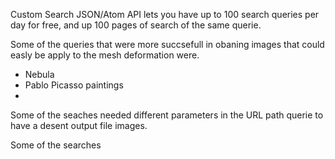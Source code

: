 Custom Search JSON/Atom API lets you have up to 100 search queries per day for free, and up 100 pages of search of the same querie.

Some of the queries that were more succsefull in obaning images that could easly be apply to the mesh deformation were.

- Nebula
- Pablo Picasso paintings
- 

Some of the seaches needed different parameters in the URL path querie to have a desent output file images. 

Some of the searches 

